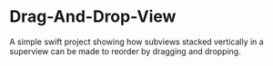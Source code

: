 # Drag-And-Drop-View
A simple swift project showing how subviews stacked vertically in a superview can be made to reorder by dragging and dropping.
